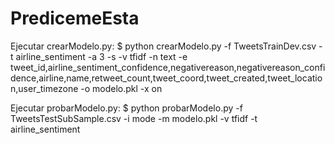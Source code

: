 # PredicemeEsta
Ejecutar crearModelo.py:
$ python crearModelo.py -f TweetsTrainDev.csv -t airline_sentiment -a 3 -s -v tfidf -n text -e tweet_id,airline_sentiment_confidence,negativereason,negativereason_confidence,airline,name,retweet_count,tweet_coord,tweet_created,tweet_location,user_timezone -o modelo.pkl -x on

Ejecutar probarModelo.py:
$ python probarModelo.py -f TweetsTestSubSample.csv -i mode -m modelo.pkl -v tfidf -t airline_sentiment
